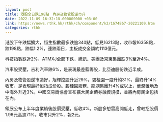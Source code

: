 ```yaml
---
layout: post
title: 港股全日跌198點　內房及物管股逆市升
date: 2022-11-09 16:32:18.000000000 +08:00
link: https://news.rthk.hk/rthk/ch/component/k2/1674867-20221109.htm
categories: rthk
---
```


港股下午跌幅擴大，恒生指數最多跌逾340點，低見16213點，收市報16358點，跌198點，跌幅1.2%，連跌兩日，主板成交金額約1113億元。

科技指數跌近2%，ATMXJ全部下跌，騰訊、美團及京東集團跌3%至近4%。

汽車股受壓，吉利汽車跌6%，是表現最差藍籌股，比亞迪股份跌近半成。

內房及物管股逆市造好，旭輝控股升近29%，碧桂園一度升約31%，最終升14%收市，是表現最好恒指成份股。碧桂園服務、龍湖集團升4%或以上，華潤置地及中海外升近3%。中國交易商協會宣布擴大民企債券融資規模，並將內房民企包括在內。

領展公布上半年度業績後股價受壓，低收4%。新股多想雲高開低走，曾較招股價1.96元高逾71%，收市只升2%，報2元。

